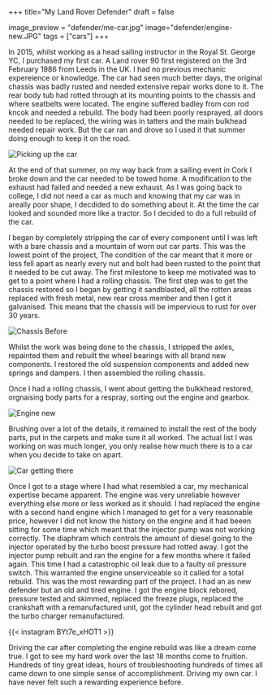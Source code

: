 +++
title="My Land Rover Defender"
draft = false

image_preview = "defender/me-car.jpg"
image="defender/engine-new.JPG"
tags = ["cars"]
+++

In 2015, whilst working as a head sailing instructor in the Royal St. George YC, I purchased my first car. A Land rover 90 first registered on the 3rd February 1986 from Leeds in the UK. I had no previous mechanic expereience or knowledge. The car had seen much better days, the original chassis was badly rusted and needed extensive repair works done to it. The rear body tub had rotted through at its mounting points to the chassis and where seatbelts were located. The engine suffered badley from con rod kncok and needed a rebuild. The body had been poorly resprayed, all doors needed to be replaced, the wiring was in tatters and the main bulkhead needed repair work. But the car ran and drove so I used it that summer doing enough to keep it on the road.

![Picking up the car](/img/defender/car-old2.JPG)

At the end of that summer, on my way back from a sailing event in Cork I broke down and the car needed to be towed home. A modification to the exhaust had failed and needed a new exhaust. As I was going back to college, I did not need a car as much and knowing that my car was in areally poor shape, I decdided to do something about it. At the time the car looked and sounded more like a tractor. So I decided to do a full rebuild of the car.

I began by completely stripping the car of every component until I was left with a bare chassis and a mountain of worn out car parts. This was the lowest point of the project, The condition of the car meant that it more or less fell apart as nearly every nut and bolt had been rusted to the point that it needed to be cut away. The first milestone to keep me motivated was to get to a point where I had a rolling chassis. The first step was to get the chassis restored so I began by getting it sandblasted, all the rotten areas replaced with fresh metal, new rear cross member and then I got it galvanised. This means that the chassis will be impervious to rust for over 30 years.

![Chassis Before](/img/defender/chassis-new.JPG)

Whilst the work was being done to the chassis, I stripped the axles, repainted them and rebuilt the wheel bearings with all brand new components. I restored the old suspension components and added new springs and dampers. I then assembled the rolling chassis. 



Once I had a rolling chassis, I went about getting the bulkkhead restored, orgnaising body parts for a respray, sorting out the engine and gearbox.

![Engine new](/img/defender/engine-new.JPG)

Brushing over a lot of the details, it remained to install the rest of the body parts, put in the carpets and make sure it all worked. The actual list I was working on was much longer, you only realise how much there is to a car when you decide to take on apart.

![Car getting there](/img/defender/bodyparts.jpg)

Once I got to a stage where I had what resembled a car, my mechanical expertise became apparent. The engine was very unreliable however everything else more or less worked as it should. I had replaced the engine with a second hand engine which I managed to get for a very reasonable price, however I did not know the history on the engine and it had beeen sitting for some time which meant that the injector pump was not working correctly. The diaphram which controls the amount of diesel going to the injector operated by the turbo boost pressure had rotted away. I got the injector pump rebuilt and ran the engine for a few months where it failed again. This time I had a catastrophic oil leak due to a faulty oil pressure switch. This warranted the engine unserviceable so it called for a total rebuild. This was the most rewarding part of the project. I had an as new defender but an old and tired engine. I got the engine block rebored, pressure tested and skimmed, replaced the freeze plugs, replaced the crankshaft with a remanufactured unit, got the cylinder head rebuilt and got the turbo charger remanufactured.

{{< instagram BYt7e_xHOT1 >}}

Driving the car after completing the engine rebuild was like a dream come true. I got to see my hard work over the last 18 months come to fruition. Hundreds of tiny great ideas, hours of troubleshooting hundreds of times all came down to one simple sense of accomplishment. Driving my own car. I have never felt such a rewarding experience before.






